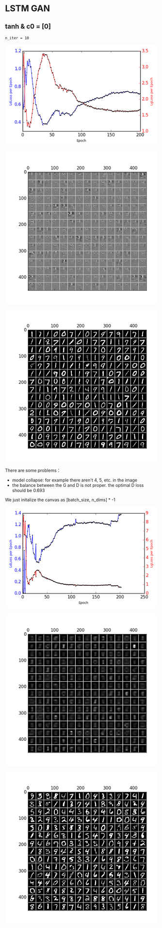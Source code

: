 # LSTM GAN

## tanh & c0 = [0]
```
n_iter = 10
```

![](/Pic/lstm_gan/loss_tanh0.png)

![](/Pic/lstm_gan/tanh0.gif)

![](/Pic/lstm_gan/Generate_009.png)

There are some problems：

- model collapse: for example there aren't 4, 5, etc. in the image
- the balance between the G and D is not proper. the optimal D loss should be 0.693


We just initalize the canvas as [batch_size, n_dims] * -1

![](/Pic/lstm_gan/loss_tanh-1.png)

![](/Pic/lstm_gan/tanh-1.gif)

![](/Pic/lstm_gan/tanh-1_g_009.png)
